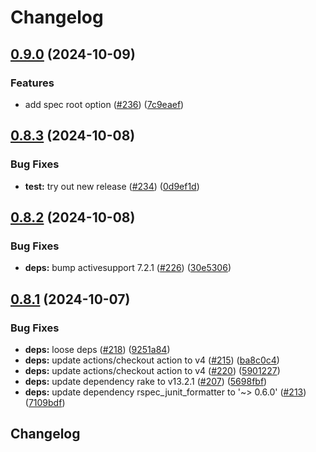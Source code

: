 # Changelog

## [0.9.0](https://github.com/nic-lan/rplate/compare/v0.8.3...v0.9.0) (2024-10-09)


### Features

* add spec root option ([#236](https://github.com/nic-lan/rplate/issues/236)) ([7c9eaef](https://github.com/nic-lan/rplate/commit/7c9eaef861963774e3d78721c9aa574ad145bc75))

## [0.8.3](https://github.com/nic-lan/rplate/compare/v0.8.2...v0.8.3) (2024-10-08)


### Bug Fixes

* **test:** try out new release ([#234](https://github.com/nic-lan/rplate/issues/234)) ([0d9ef1d](https://github.com/nic-lan/rplate/commit/0d9ef1d6c9b478fc7d58b71867d4349322035d34))

## [0.8.2](https://github.com/nic-lan/rplate/compare/v0.8.1...v0.8.2) (2024-10-08)


### Bug Fixes

* **deps:** bump activesupport 7.2.1 ([#226](https://github.com/nic-lan/rplate/issues/226)) ([30e5306](https://github.com/nic-lan/rplate/commit/30e5306bb6d835bba7194b1ce99fdac01e202c9c))

## [0.8.1](https://github.com/nic-lan/rplate/compare/0.8.0...v0.8.1) (2024-10-07)


### Bug Fixes

* **deps:** loose deps ([#218](https://github.com/nic-lan/rplate/issues/218)) ([9251a84](https://github.com/nic-lan/rplate/commit/9251a840d9a6be72997ed2f498b2e0a7b54c3b77))
* **deps:** update actions/checkout action to v4 ([#215](https://github.com/nic-lan/rplate/issues/215)) ([ba8c0c4](https://github.com/nic-lan/rplate/commit/ba8c0c4083713916edf2f7382b8707a56adac251))
* **deps:** update actions/checkout action to v4 ([#220](https://github.com/nic-lan/rplate/issues/220)) ([5901227](https://github.com/nic-lan/rplate/commit/59012274ebf81c0742cc514bc9af77216f97aa36))
* **deps:** update dependency rake to v13.2.1 ([#207](https://github.com/nic-lan/rplate/issues/207)) ([5698fbf](https://github.com/nic-lan/rplate/commit/5698fbfbe55e03dfacf69c324c678f69eee564a9))
* **deps:** update dependency rspec_junit_formatter to '~&gt; 0.6.0' ([#213](https://github.com/nic-lan/rplate/issues/213)) ([7109bdf](https://github.com/nic-lan/rplate/commit/7109bdfc515fa8bcf751bacc0ec4af0b504933b4))

## Changelog
